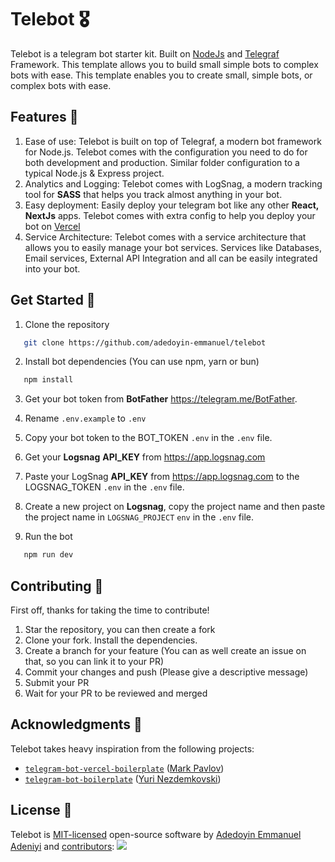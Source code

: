 # Telebot 🎖️

Telebot is a telegram bot starter kit. Built on [NodeJs](https://nodejs.org) and [Telegraf](https://telegraf.js.org) Framework. This template allows you to build small simple bots to complex bots with ease. This template enables you to create small, simple bots, or complex bots with ease.

## Features 👜

1. Ease of use: Telebot is built on top of Telegraf, a modern bot framework for Node.js. Telebot comes with the configuration you need to do for both development and production. Similar folder configuration to a typical Node.js & Express project.
2. Analytics and Logging: Telebot comes with LogSnag, a modern tracking tool for **SASS** that helps you track almost anything in your bot.
3. Easy deployment: Easily deploy your telegram bot like any other **React, NextJs** apps. Telebot comes with extra config to help you deploy your bot on [Vercel](https://vercel.com)
4. Service Architecture: Telebot comes with a service architecture that allows you to easily manage your bot services. Services like Databases, Email services, External API Integration and all can be easily integrated into your bot.

## Get Started 🏃

1. Clone the repository

```bash
   git clone https://github.com/adedoyin-emmanuel/telebot
```

2. Install bot dependencies (You can use npm, yarn or bun)

```bash
   npm install

```

3. Get your bot token from **BotFather** <https://telegram.me/BotFather>.

4. Rename `.env.example` to `.env`

5. Copy your bot token to the BOT_TOKEN `.env` in the `.env` file.

6. Get your **Logsnag** **API_KEY** from <https://app.logsnag.com>

7. Paste your LogSnag **API_KEY** from <https://app.logsnag.com> to the LOGSNAG_TOKEN `.env` in the `.env` file.

8. Create a new project on **Logsnag**, copy the project name and then paste the project name in `LOGSNAG_PROJECT` `env` in the `.env` file.

9. Run the bot

```bash
   npm run dev
```

## Contributing 🤝

First off, thanks for taking the time to contribute!

1. Star the repository, you can then create a fork
2. Clone your fork. Install the dependencies.
3. Create a branch for your feature (You can as well create an issue on that, so you can link it to your PR)
4. Commit your changes and push (Please give a descriptive message)
5. Submit your PR
6. Wait for your PR to be reviewed and merged

## Acknowledgments 🫡

Telebot takes heavy inspiration from the following projects:

- [`telegram-bot-vercel-boilerplate`](https://github.com/sollidy/telegram-bot-vercel-boilerplate) ([Mark Pavlov](https://github.com/sollidy))
- [`telegram-bot-boilerplate`](https://github.com/nezdemkovski/telegram-bot-boilerplate) ([Yuri Nezdemkovski](https://github.com/nezdemkovski))

## License 📯

Telebot is [MIT-licensed](LICENSE) open-source software by [Adedoyin Emmanuel Adeniyi](https://github.com/adedoyin-emmanuel) and [contributors](https://github.com/adedoyin-emmanuel/telebot/graphs/contributors):
<a href="https://github.com/Adedoyin-Emmanuel/telebot/graphs/contributors">
  <img src="https://contrib.rocks/image?repo=Adedoyin-Emmanuel/telebot" />
</a>
